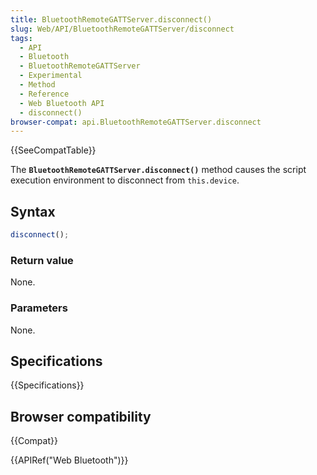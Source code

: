 ```yaml
---
title: BluetoothRemoteGATTServer.disconnect()
slug: Web/API/BluetoothRemoteGATTServer/disconnect
tags:
  - API
  - Bluetooth
  - BluetoothRemoteGATTServer
  - Experimental
  - Method
  - Reference
  - Web Bluetooth API
  - disconnect()
browser-compat: api.BluetoothRemoteGATTServer.disconnect
---
```

{{SeeCompatTable}}

The **`BluetoothRemoteGATTServer.disconnect()`** method causes
the script execution environment to disconnect from `this.device`.

## Syntax

```js
disconnect();
```

### Return value

None.

### Parameters

None.

## Specifications

{{Specifications}}

## Browser compatibility

{{Compat}}

{{APIRef("Web Bluetooth")}}
